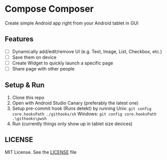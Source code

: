 # Compose Composer

Create simple Android app right from your Android tablet in GUI

## Features

- [ ] Dynamically add/edit/remove UI (e.g. Text, Image, List, Checkbox, etc.)
- [ ] Save them on device
- [ ] Create Widget to quickly launch a specific page
- [ ] Share page with other people

## Setup & Run

1. Clone this repo
1. Open with Android Studio Canary (preferably the latest one)
1. Setup pre-commit hook (Runs detekt) by running 
   Unix: `git config core.hooksPath ./githooks/sh`
   Windows: `git config core.hooksPath .\githooks\pwsh`
1. Run (currently things only show up in tablet size devices)

## LICENSE

MIT License. See the [LICENSE](LICENSE) file